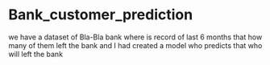 # Bank_customer_prediction
we have a dataset of Bla-Bla bank where is record of last 6 months that how many of them left the bank and I had created a model who predicts that who will left the bank
